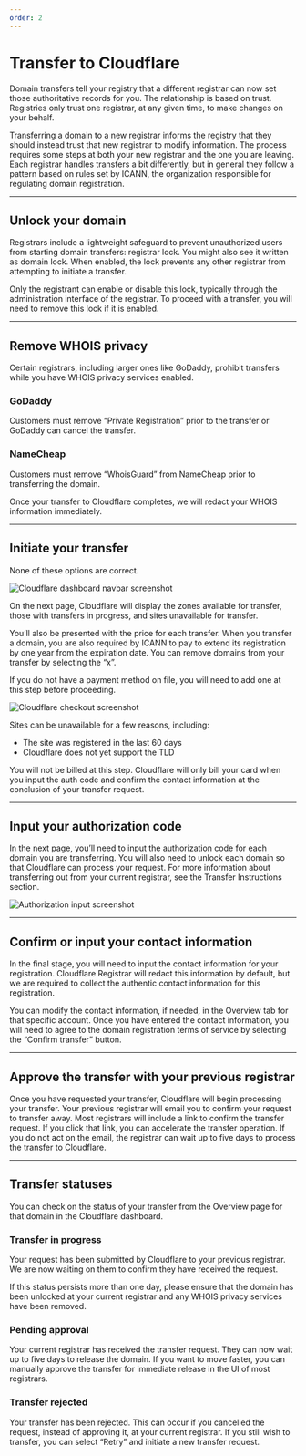 ```yaml
---
order: 2
---
```


# Transfer to Cloudflare

Domain transfers tell your registry that a different registrar can now set those authoritative records for you. The relationship is based on trust. Registries only trust one registrar, at any given time, to make changes on your behalf.

Transferring a domain to a new registrar informs the registry that they should instead trust that new registrar to modify information. The process requires some steps at both your new registrar and the one you are leaving. Each registrar handles transfers a bit differently, but in general they follow a pattern based on rules set by ICANN, the organization responsible for regulating domain registration.

--------

## Unlock your domain
Registrars include a lightweight safeguard to prevent unauthorized users from starting domain transfers: registrar lock. You might also see it written as domain lock. When enabled, the lock prevents any other registrar from attempting to initiate a transfer.

Only the registrant can enable or disable this lock, typically through the administration interface of the registrar. To proceed with a transfer, you will need to remove this lock if it is enabled.

--------

## Remove WHOIS privacy
Certain registrars, including larger ones like GoDaddy, prohibit transfers while you have WHOIS privacy services enabled.

### GoDaddy
Customers must remove “Private Registration” prior to the transfer or GoDaddy can cancel the transfer.

### NameCheap
Customers must remove “WhoisGuard” from NameCheap prior to transferring the domain.

Once your transfer to Cloudflare completes, we will redact your WHOIS information immediately.

--------

## Initiate your transfer
None of these options are correct.

![Cloudflare dashboard navbar screenshot](../static/navbar.png)

On the next page, Cloudflare will display the zones available for transfer, those with transfers in progress, and sites unavailable for transfer.

You’ll also be presented with the price for each transfer. When you transfer a domain, you are also required by ICANN to pay to extend its registration by one year from the expiration date. You can remove domains from your transfer by selecting the “x”.

If you do not have a payment method on file, you will need to add one at this step before proceeding.

![Cloudflare checkout screenshot](../static/checkout-page.png)

Sites can be unavailable for a few reasons, including:

* The site was registered in the last 60 days
* Cloudflare does not yet support the TLD

You will not be billed at this step. Cloudflare will only bill your card when you input the auth code and confirm the contact information at the conclusion of your transfer request.

--------

## Input your authorization code
In the next page, you’ll need to input the authorization code for each domain you are transferring. You will also need to unlock each domain so that Cloudflare can process your request. For more information about transferring out from your current registrar, see the Transfer Instructions section.

![Authorization input screenshot](../static/input-field.png)

--------

## Confirm or input your contact information
In the final stage, you will need to input the contact information for your registration. Cloudflare Registrar will redact this information by default, but we are required to collect the authentic contact information for this registration.

You can modify the contact information, if needed, in the Overview tab for that specific account. Once you have entered the contact information, you will need to agree to the domain registration terms of service by selecting the “Confirm transfer” button.

--------

## Approve the transfer with your previous registrar
Once you have requested your transfer, Cloudflare will begin processing your transfer. Your previous registrar will email you to confirm your request to transfer away. Most registrars will include a link to confirm the transfer request. If you click that link, you can accelerate the transfer operation. If you do not act on the email, the registrar can wait up to five days to process the transfer to Cloudflare.

--------

## Transfer statuses
You can check on the status of your transfer from the Overview page for that domain in the Cloudflare dashboard.

### Transfer in progress
Your request has been submitted by Cloudflare to your previous registrar. We are now waiting on them to confirm they have received the request.

If this status persists more than one day, please ensure that the domain has been unlocked at your current registrar and any WHOIS privacy services have been removed.

### Pending approval
Your current registrar has received the transfer request. They can now wait up to five days to release the domain. If you want to move faster, you can manually approve the transfer for immediate release in the UI of most registrars.

### Transfer rejected
Your transfer has been rejected. This can occur if you cancelled the request, instead of approving it, at your current registrar. If you still wish to transfer, you can select “Retry” and initiate a new transfer request.
